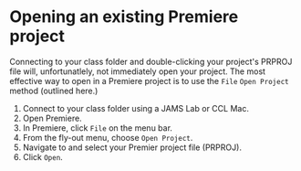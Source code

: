 # Opening an existing Premiere project

Connecting to your class folder and double-clicking your project's PRPROJ file will, unfortunatlely, not immediately open your project. The most effective way to open in a Premiere project is to use the `File` `Open Project` method \(outlined here.\)

1. Connect to your class folder using a JAMS Lab or CCL Mac.
2. Open Premiere.
3. In Premiere, click `File` on the menu bar.
4. From the fly-out menu, choose `Open Project`.
5. Navigate to and select your Premier project file \(PRPROJ\).
6. Click `Open`.

